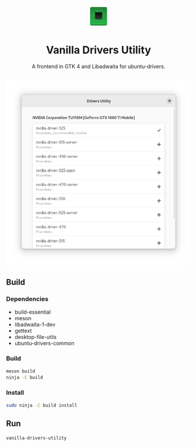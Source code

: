 <div align="center">
    <img src="data/icons/hicolor/scalable/apps/org.vanillaos.DriversUtility.svg" height="64">
    <h1>Vanilla Drivers Utility</h1>
    <p>A frontend in GTK 4 and Libadwaita for ubuntu-drivers.</p>
    <br />
    <img src="data/screenshot.png">
</div>

## Build
### Dependencies
- build-essential
- meson
- libadwaita-1-dev
- gettext
- desktop-file-utils
- ubuntu-drivers-common

### Build
```bash
meson build
ninja -C build
```

### Install
```bash
sudo ninja -C build install
```

## Run
```bash
vanilla-drivers-utility
```
